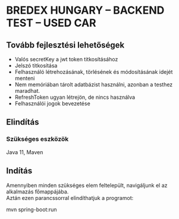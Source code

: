 <H1>BREDEX HUNGARY – BACKEND TEST – USED CAR</H1>
<h2>Tovább fejlesztési lehetőségek</h2>
<ul>
    <li>
        Valós secretKey a jwt token titkosításához
    </li>
    <li>
        Jelszó titkosítása
    </li>
    <li>
        Felhasználó létrehozásának, törlésének és módosításának idejét menteni
    </li>
    <li>
        Nem memóriában tárolt adatbázist használni, azonban a testhez maradhat.
    </li>
    <li>
        RefreshToken ugyan létrejön, de nincs használva
    </li>
    <li>
        Felhasználói jogok bevezetése
    </li>
</ul>

<h2>Elindítás</h2>
<h3>Szükséges eszközök</h3>
    Java 11, Maven
<h2>Indítás</h2>
<p>Amennyiben minden szükséges elem feltelepült, navigáljunk el az alkalmazás főmappájába.
<br>Aztán ezen parancssorral elindíthatjuk a programot:</p>
<p>mvn spring-boot:run</p>
